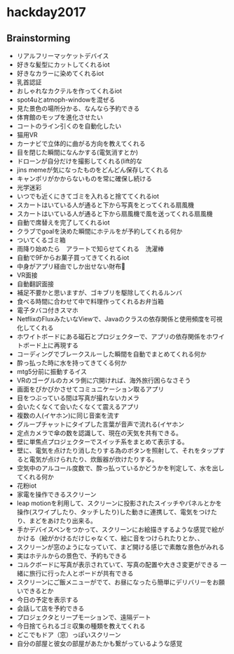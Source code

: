 # hackday2017

## Brainstorming
- リアルフリーマッケットデバイス
- 好きな髪型にカットしてくれるiot
- 好きなカラーに染めてくれるiot
- 乳首認証
- おしゃれなカクテルを作ってくれるiot
- spot4uとatmoph-windowを混ぜる
- 見た景色の場所分かる、なんなら予約できる
- 体育館のモップを進化させたい
- コートのライン引くのを自動化したい
- 猫用VR
- カーナビで立体的に曲がる方向を教えてくれる
- 目を閉じた瞬間になんかする(電気消すとか)
- ドローンが自分だけを撮影してくれる(lift的な
- jins memeが気になったものをどんどん保存してくれる
- キャンポリがかからないものを常に確保し続ける
- 光学迷彩
- いつでも近くにきてゴミを入れると捨ててくれるiot
- スカートはいている人が通ると下から写真をとってくれる扇風機
- スカートはいている人が通ると下から扇風機で風を送ってくれる扇風機
- 自動で席替えを完了してくれるiot
- クラブでgoalを決めた瞬間にホテルをが予約してくれる何か
- ついてくるゴミ箱
- 雨降り始めたら　アラートで知らせてくれる　洗濯棒
- 自動で9Fからお菓子買ってきてくれるiot
- 中身がアプリ経由でしか出せない財布:purse:
- VR面接
- 自動翻訳面接
- 補足不要かと思いますが、ゴキブリを駆除してくれるルンバ
- 食べる時間に合わせて中で料理作ってくれるお弁当箱
- 電子タバコ付きスマホ
- NetflixのFluxみたいなViewで、Javaのクラスの依存関係と使用頻度を可視化してくれる
- ホワイトボードにある磁石とプロジェクターで、アプリの依存関係をホワイトボード上に再現する
- コーディングでブレークスルーした瞬間を自動でまとめてくれる何か
- 酔っ払った時に水を持ってきてくる何か
- mtg5分前に振動するイス
- VRのゴーグルのカメラ側に穴開ければ、海外旅行困らなさそう
- 画面をぴかぴかさせてコミュニケーション取るアプリ
- 目をつぶっている間は写真が撮れないカメラ
- 会いたくなくて会いたくなくて震えるアプリ
- 複数の人(イヤホン)に同じ音楽を流す
- グループチャットにタイプした言葉が音声で流れる(イヤホン
- 定点カメラで傘の数を認識して、現在の天気を共有できる。
- 壁に単焦点プロジェクターでスイッチ系をまとめて表示する。
- 壁に、電気を点けたり消したりする為のボタンを照射して、それをタップすると電気が点けられたり、炊飯器が炊けたりする。
- 空気中のアルコール度数で、酔っ払っているかどうかを判定して、水を出してくれる何か
- 花粉iot
- 家電を操作できるスクリーン
- leap motionを利用して、スクリーンに投影されたスイッチやパネルとかを操作(スワイプしたり、タッチしたり)した動きに連携して、電気をつけたり、まどをあけたり出来る。
- 手かデバイスペンをつかって、スクリーンにお絵描きするような感覚で絵がかける（絵がかけるだけじゃなくて、絵に音をつけられたりとか、、
- スクリーンが窓のようになっていて、まど開ける感じで素敵な景色がみれる
- 実はホテルからの景色で、予約もできる
- コルクボードに写真が表示されていて、写真の配置や大きさ変更ができる 一緒に旅行に行った人とボードが共有できる
- スクリーンにご飯メニューがでて、お昼になったら簡単にデリバリーをお願いできるとか
- 今日の予定を表示する
- 会話して店を予約できる
- プロジェクタとリープモーションで、遠隔デート
- 今日捨てられるゴミ収集の種類を教えてくれる
- どこでもドア（窓）っぽいスクリーン
- 自分の部屋と彼女の部屋があたかも繋がっているような感覚
